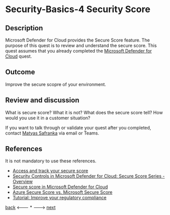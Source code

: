 # Security-Basics-4 Security Score

## Description

Microsoft Defender for Cloud provides the Secure Score feature. The purpose of this quest is to review and understand the secure score. This quest assumes that you already completed the [Microsoft Defender for Cloud](./security-basics-3.md) quest.


## Outcome

Improve the secure scopre of your environment.

## Review and discussion
What is secure score? What it is not?
What does the secure score tell?
How would you use it in a customer situation?

If you want to talk through or validate your quest after you completed, contact [Matyas Safranka](mailto:matyas@microsoft.com) via email or Teams.

## References

It is not mandatory to use these references.

- [Access and track your secure score](https://docs.microsoft.com/en-us/azure/defender-for-cloud/secure-score-access-and-track)
- [Security Controls in Microsoft Defender for Cloud: Secure Score Series - Overview](https://techcommunity.microsoft.com/t5/microsoft-defender-for-cloud/security-controls-in-microsoft-defender-for-cloud-secure-score/ba-p/1358556)
- [Secure score in Microsoft Defender for Cloud](https://docs.microsoft.com/en-us/azure/defender-for-cloud/secure-score-security-controls)
- [Azure Secure Score vs. Microsoft Secure Score](https://techcommunity.microsoft.com/t5/microsoft-defender-for-cloud/azure-secure-score-vs-microsoft-secure-score/ba-p/2459684)
- [Tutorial: Improve your regulatory compliance](https://docs.microsoft.com/en-us/azure/defender-for-cloud/regulatory-compliance-dashboard)

[back](./security-basics-3.md) <--- * ---> [next](./security-basics-5.md)